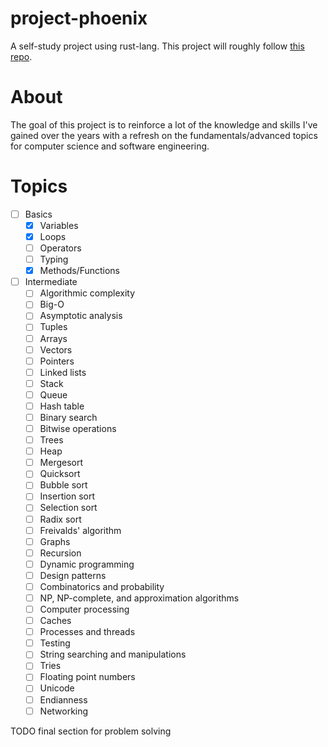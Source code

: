 # project-phoenix

A self-study project using rust-lang. This project will roughly follow [this repo](https://github.com/jwasham/coding-interview-university).

# About

The goal of this project is to reinforce a lot of the knowledge and skills I've gained over the years with a refresh on the fundamentals/advanced topics for computer science and software engineering.

# Topics

- [ ] Basics
  - [x] Variables
  - [x] Loops
  - [ ] Operators
  - [ ] Typing
  - [x] Methods/Functions

- [ ] Intermediate 
  - [ ] Algorithmic complexity
  - [ ] Big-O
  - [ ] Asymptotic analysis
  - [ ] Tuples
  - [ ] Arrays
  - [ ] Vectors
  - [ ] Pointers
  - [ ] Linked lists
  - [ ] Stack
  - [ ] Queue
  - [ ] Hash table
  - [ ] Binary search
  - [ ] Bitwise operations
  - [ ] Trees
  - [ ] Heap
  - [ ] Mergesort
  - [ ] Quicksort
  - [ ] Bubble sort
  - [ ] Insertion sort
  - [ ] Selection sort
  - [ ] Radix sort
  - [ ] Freivalds' algorithm
  - [ ] Graphs
  - [ ] Recursion
  - [ ] Dynamic programming
  - [ ] Design patterns
  - [ ] Combinatorics and probability
  - [ ] NP, NP-complete, and approximation algorithms
  - [ ] Computer processing
  - [ ] Caches
  - [ ] Processes and threads
  - [ ] Testing
  - [ ] String searching and manipulations
  - [ ] Tries
  - [ ] Floating point numbers
  - [ ] Unicode
  - [ ] Endianness
  - [ ] Networking

TODO final section for problem solving
